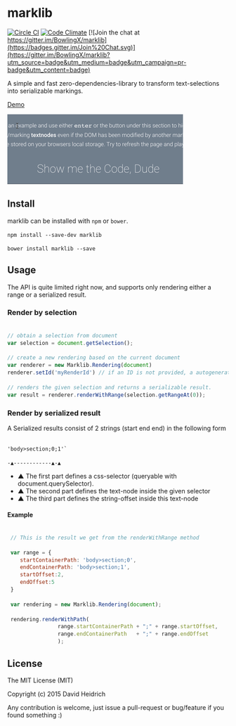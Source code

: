 marklib
===

[![Circle CI](https://circleci.com/gh/BowlingX/marklib.svg?style=svg)](https://circleci.com/gh/BowlingX/marklib)
[![Code Climate](https://codeclimate.com/github/BowlingX/marklib/badges/gpa.svg)](https://codeclimate.com/github/BowlingX/marklib)
[![Join the chat at https://gitter.im/BowlingX/marklib](https://badges.gitter.im/Join%20Chat.svg)](https://gitter.im/BowlingX/marklib?utm_source=badge&utm_medium=badge&utm_campaign=pr-badge&utm_content=badge)

A simple and fast zero-dependencies-library to transform text-selections into serializable markings.

[Demo](http://bowlingx.github.io/marklib/)

![Demo-Gif](https://raw.githubusercontent.com/BowlingX/marklib/master/marklib.gif)

## Install

marklib can be installed with `npm` or `bower`.

`npm install --save-dev marklib`

`bower install marklib --save`

## Usage

The API is quite limited right now, and supports only rendering either a range or a serialized result.

### Render by selection

``` javascript

// obtain a selection from document
var selection = document.getSelection();

// create a new rendering based on the current document
var renderer = new Marklib.Rendering(document)
renderer.setId('myRenderId') // if an ID is not provided, a autogenerated one will be used

// renders the given selection and returns a serializable result.
var result = renderer.renderWithRange(selection.getRangeAt(0));


```

### Render by serialized result

A Serialized results consist of 2 strings (start end end) in the following form

```

'body>section;0;1'`

-▲------------▲-▲ 

```

- ▲ The first part defines a css-selector (queryable with document.querySelector).
- ▲ The second part defines the text-node inside the given selector
- ▲ The third part defines the string-offset inside this text-node

#### Example

``` javascript

 // This is the result we get from the renderWithRange method
 
 var range = {
    startContainerPath: 'body>section;0',
    endContainerPath: 'body>section;1',
    startOffset:2,
    endOffset:5
 }

 var rendering = new Marklib.Rendering(document);
 
 rendering.renderWithPath(
                range.startContainerPath + ";" + range.startOffset,
                range.endContainerPath   + ";" + range.endOffset
                );

```

## License

The MIT License (MIT)

Copyright (c) 2015 David Heidrich

Any contribution is welcome, just issue a pull-request or bug/feature if you found something :)

